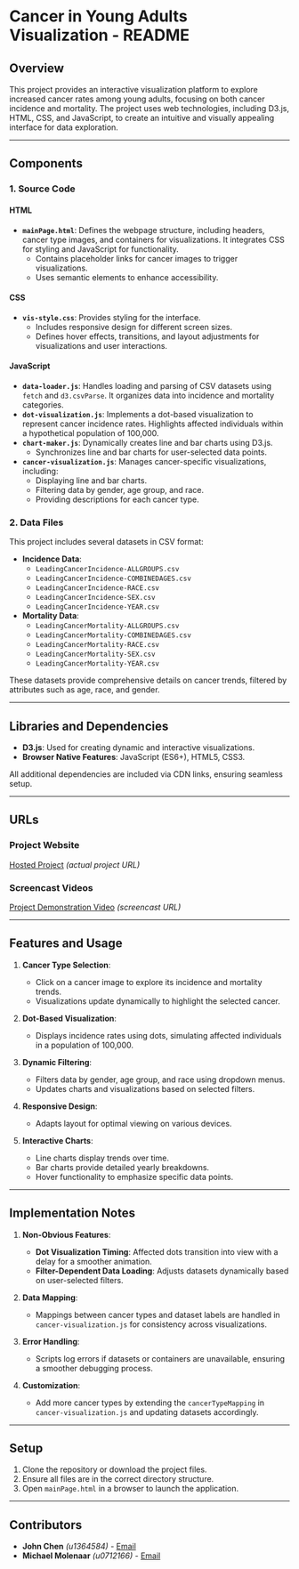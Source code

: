 # Cancer in Young Adults Visualization - README

## Overview
This project provides an interactive visualization platform to explore increased cancer rates among young adults, focusing on both cancer incidence and mortality. The project uses web technologies, including D3.js, HTML, CSS, and JavaScript, to create an intuitive and visually appealing interface for data exploration.

---

## Components
### 1. **Source Code**
#### **HTML**
- **`mainPage.html`**: Defines the webpage structure, including headers, cancer type images, and containers for visualizations. It integrates CSS for styling and JavaScript for functionality.
    - Contains placeholder links for cancer images to trigger visualizations.
    - Uses semantic elements to enhance accessibility.

#### **CSS**
- **`vis-style.css`**: Provides styling for the interface.
    - Includes responsive design for different screen sizes.
    - Defines hover effects, transitions, and layout adjustments for visualizations and user interactions.

#### **JavaScript**
- **`data-loader.js`**: Handles loading and parsing of CSV datasets using `fetch` and `d3.csvParse`. It organizes data into incidence and mortality categories.
- **`dot-visualization.js`**: Implements a dot-based visualization to represent cancer incidence rates. Highlights affected individuals within a hypothetical population of 100,000.
- **`chart-maker.js`**: Dynamically creates line and bar charts using D3.js.
    - Synchronizes line and bar charts for user-selected data points.
- **`cancer-visualization.js`**: Manages cancer-specific visualizations, including:
    - Displaying line and bar charts.
    - Filtering data by gender, age group, and race.
    - Providing descriptions for each cancer type.

### 2. **Data Files**
This project includes several datasets in CSV format:
- **Incidence Data**:
    - `LeadingCancerIncidence-ALLGROUPS.csv`
    - `LeadingCancerIncidence-COMBINEDAGES.csv`
    - `LeadingCancerIncidence-RACE.csv`
    - `LeadingCancerIncidence-SEX.csv`
    - `LeadingCancerIncidence-YEAR.csv`
- **Mortality Data**:
    - `LeadingCancerMortality-ALLGROUPS.csv`
    - `LeadingCancerMortality-COMBINEDAGES.csv`
    - `LeadingCancerMortality-RACE.csv`
    - `LeadingCancerMortality-SEX.csv`
    - `LeadingCancerMortality-YEAR.csv`

These datasets provide comprehensive details on cancer trends, filtered by attributes such as age, race, and gender.

---

## Libraries and Dependencies
- **D3.js**: Used for creating dynamic and interactive visualizations.
- **Browser Native Features**: JavaScript (ES6+), HTML5, CSS3.

All additional dependencies are included via CDN links, ensuring seamless setup.

---

## URLs
### Project Website
[Hosted Project](#) *(actual project URL)*

### Screencast Videos
[Project Demonstration Video](#) *(screencast URL)*

---

## Features and Usage
1. **Cancer Type Selection**:
   - Click on a cancer image to explore its incidence and mortality trends.
   - Visualizations update dynamically to highlight the selected cancer.

2. **Dot-Based Visualization**:
   - Displays incidence rates using dots, simulating affected individuals in a population of 100,000.

3. **Dynamic Filtering**:
   - Filters data by gender, age group, and race using dropdown menus.
   - Updates charts and visualizations based on selected filters.

4. **Responsive Design**:
   - Adapts layout for optimal viewing on various devices.

5. **Interactive Charts**:
   - Line charts display trends over time.
   - Bar charts provide detailed yearly breakdowns.
   - Hover functionality to emphasize specific data points.

---

## Implementation Notes
1. **Non-Obvious Features**:
   - **Dot Visualization Timing**: Affected dots transition into view with a delay for a smoother animation.
   - **Filter-Dependent Data Loading**: Adjusts datasets dynamically based on user-selected filters.

2. **Data Mapping**:
   - Mappings between cancer types and dataset labels are handled in `cancer-visualization.js` for consistency across visualizations.

3. **Error Handling**:
   - Scripts log errors if datasets or containers are unavailable, ensuring a smoother debugging process.

4. **Customization**:
   - Add more cancer types by extending the `cancerTypeMapping` in `cancer-visualization.js` and updating datasets accordingly.

---

## Setup
1. Clone the repository or download the project files.
2. Ensure all files are in the correct directory structure.
3. Open `mainPage.html` in a browser to launch the application.

---

## Contributors
- **John Chen** *(u1364584)* - [Email](mailto:u1364584@utah.edu)
- **Michael Molenaar** *(u0712166)* - [Email](mailto:u0712166@utah.edu)
